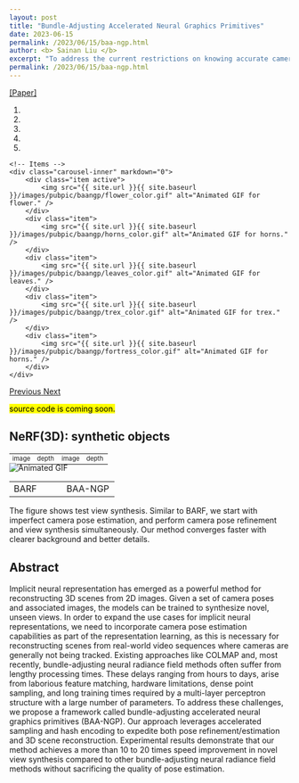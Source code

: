 ```yaml
---
layout: post
title: "Bundle-Adjusting Accelerated Neural Graphics Primitives"
date: 2023-06-15
permalink: /2023/06/15/baa-ngp.html
author: <b> Sainan Liu </b>
excerpt: "To address the current restrictions on knowing accurate camera poses a-priori as well as lengthy training time, we propose a novel approach called Bundle-Adjusting Accelerated Graphics Primitives (BAA-NGP) that can learn to estimate camera poses and optimize the radiance field simultaneously with 10 to 20 times speedup... "
permalink: /2023/06/15/baa-ngp.html
---
```

<p>
    <a href="https://arxiv.org/abs/2306.04166"> [Paper] </a>
</p>

<div markdown="0" id="carousel" class="carousel slide" data-ride="carousel" data-interval="4000" data-pause="hover" >
    <!-- Menu -->
    <ol class="carousel-indicators">
        <li data-target="#carousel" data-slide-to="0" class="active"></li>
        <li data-target="#carousel" data-slide-to="1"></li>
        <li data-target="#carousel" data-slide-to="2"></li>
        <li data-target="#carousel" data-slide-to="3"></li>
        <li data-target="#carousel" data-slide-to="4"></li>
    </ol>

    <!-- Items -->
    <div class="carousel-inner" markdown="0">
        <div class="item active">
            <img src="{{ site.url }}{{ site.baseurl }}/images/pubpic/baangp/flower_color.gif" alt="Animated GIF for flower." />
        </div>
        <div class="item">
            <img src="{{ site.url }}{{ site.baseurl }}/images/pubpic/baangp/horns_color.gif" alt="Animated GIF for horns." />
        </div>
        <div class="item">
            <img src="{{ site.url }}{{ site.baseurl }}/images/pubpic/baangp/leaves_color.gif" alt="Animated GIF for leaves." />
        </div>
        <div class="item">
            <img src="{{ site.url }}{{ site.baseurl }}/images/pubpic/baangp/trex_color.gif" alt="Animated GIF for trex." />
        </div>
        <div class="item">
            <img src="{{ site.url }}{{ site.baseurl }}/images/pubpic/baangp/fortress_color.gif" alt="Animated GIF for horns." />
        </div>        
    </div>
  <a class="left carousel-control" href="#carousel" role="button" data-slide="prev">
    <span class="glyphicon glyphicon-chevron-left" aria-hidden="true"></span>
    <span class="sr-only">Previous</span>
  </a>
  <a class="right carousel-control" href="#carousel" role="button" data-slide="next">
    <span class="glyphicon glyphicon-chevron-right" aria-hidden="true"></span>
    <span class="sr-only">Next</span>
  </a>
</div>

<mark> source code is coming soon. </mark>

<h2>
NeRF(3D): synthetic objects
</h2>

<table class="caption" style="width: 100%; margin: 0 auto -2pt auto; font-size: 80%;">
    <tbody>
        <tr>
            <td style="width: 24.5%">image</td>
            <td style="width: 24.5%">depth</td>
            <td style="width: 24.5%">image</td>
            <td style="width: 24.5%">depth</td>
        </tr>
    </tbody>
</table>

<style>
    img {
        max-width:100%;
        height: auto;
    }
</style>
<img src="/images/pubpic/baangp/blender.gif" alt="Animated GIF">

<table class="caption" style="width: 100%;">
    <tbody><tr>
        <td style="width: 49%">BARF</td>
        <td style="width: 49%">BAA-NGP</td>
    </tr>
    </tbody>
</table>

<p>
The figure shows test view synthesis. Similar to BARF, we start with imperfect camera pose estimation, and perform camera pose refinement and view synthesis simultaneously. Our method converges faster with clearer background and better details.
</p>

<h2>
Abstract
</h2>
<div class="text">
<p>
Implicit neural representation has emerged as a powerful method for reconstructing 3D scenes from 2D images. Given a set of camera poses and associated images, the models can be trained to synthesize novel, unseen views. In order to expand the use cases for implicit neural representations, we need to incorporate camera pose estimation capabilities as part of the representation learning, as this is necessary for reconstructing scenes from real-world video sequences where cameras are generally not being tracked. Existing approaches like COLMAP and, most recently, bundle-adjusting neural radiance field methods often suffer from lengthy processing times. These delays ranging from hours to days, arise from laborious feature matching, hardware limitations, dense point sampling, and long training times required by a multi-layer perceptron structure with a large number of parameters. To address these challenges, we propose a framework called bundle-adjusting accelerated neural graphics primitives (BAA-NGP). Our approach leverages accelerated sampling and hash encoding to expedite both pose refinement/estimation and 3D scene reconstruction. Experimental results demonstrate that our method achieves a more than 10 to 20 times speed improvement in novel view synthesis compared to other bundle-adjusting neural radiance field methods without sacrificing the quality of pose estimation.
</p>
</div>




            
